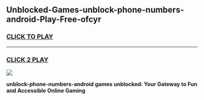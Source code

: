 
## Unblocked-Games-unblock-phone-numbers-android-Play-Free-ofcyr
<h3>
<a href="https://premium76.site?title=unblock-phone-numbers-android&ref=10A">CLICK TO PLAY</a></h3>
<hr>

<h3>
<a href="https://premium76.site?title=unblock-phone-numbers-android&ref=10A">CLICK 2 PLAY</a>
  
</h3>

<a href="https://premium76.site?title=unblock-phone-numbers-android&ref=10A"><img src="https://clearcache.store/games.png"></a>


**unblock-phone-numbers-android games unblocked: Your Gateway to Fun and Accessible Online Gaming**

